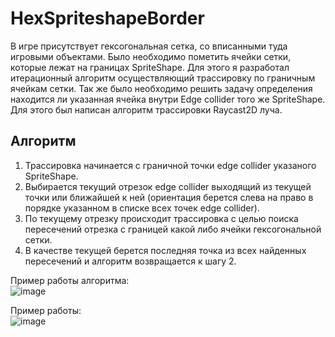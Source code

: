 # HexSpriteshapeBorder

В игре присутствует гексогональная сетка, со вписанными туда игровыми объектами. Было необходимо пометить ячейки сетки, которые лежат на границах SpriteShape. Для этого я разработал итерационный алгоритм осуществляющий трассировку по граничным ячейкам сетки. Так же было необходимо решить задачу определения находится ли указанная ячейка внутри Edge collider того же SpriteShape. Для этого был написан алгоритм трассировки Raycast2D луча. 


## Алгоритм

1. Трассировка начинается с граничной точки edge collider указаного SpriteShape.
2. Выбирается текущий отрезок edge collider выходящий из текущей точки или ближайшей к ней (ориентация берется слева на право в порядке указанном в списке всех точек edge collider).
3. По текущему отрезку происходит трассировка с целью поиска пересечений отрезка с границей какой либо ячейки гексогональной сетки.
4. В качестве текущей берется последняя точка из всех найденных пересечений и алгоритм возвращается к шагу 2.

Пример работы алгоритма:  
![image](https://user-images.githubusercontent.com/51932532/137633298-1e22d332-0ea8-4a23-87eb-eeebc6581675.png)



Пример работы:  
![image](https://user-images.githubusercontent.com/51932532/137633121-4a1fde52-80f4-4e32-854c-0ed3a9253153.png)
